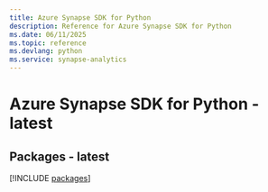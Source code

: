 ```yaml
---
title: Azure Synapse SDK for Python
description: Reference for Azure Synapse SDK for Python
ms.date: 06/11/2025
ms.topic: reference
ms.devlang: python
ms.service: synapse-analytics
---
```

# Azure Synapse SDK for Python - latest
## Packages - latest
[!INCLUDE [packages](synapse-index.md)]